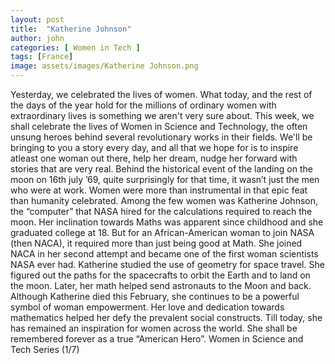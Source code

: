 ```yaml
---
layout: post
title:  "Katherine Johnson"
author: john
categories: [ Women in Tech ]
tags: [France]
image: assets/images/Katherine Johnson.png
---
```


Yesterday, we celebrated the lives of women. What today, and the rest of the days of the year hold for the millions of ordinary women with extraordinary lives is something we aren't very sure about. This week, we shall celebrate the lives of Women in Science and Technology, the often unsung heroes behind several revolutionary works in their fields. We'll be bringing to you a story every day, and all that we hope for is to inspire atleast one woman out there, help her dream, nudge her forward with stories that are very real.
Behind the historical event of the landing on the moon on 16th july ’69, quite surprisingly for that time, it wasn’t just the men who were at work. Women were more than instrumental in that epic feat than humanity celebrated. Among the few women was Katherine Johnson, the “computer” that NASA hired for the calculations required to reach the moon. Her inclination towards Maths was apparent since childhood and she graduated college at 18. But for an African-American woman to join NASA (then NACA), it required more than just being good at Math. She joined NACA in her second attempt and became one of the first woman scientists NASA ever had. Katherine studied the use of geometry for space travel. She figured out the paths for the spacecrafts to orbit the Earth and to land on the moon. Later, her math helped send astronauts to the Moon and back.
Although Katherine died this February, she continues to be a powerful symbol of woman empowerment. Her love and dedication towards mathematics helped her defy the prevalent social constructs. Till today, she has remained an inspiration for women across the world. She shall be remembered forever as a true “American Hero”.
Women in Science and Tech Series (1/7)
